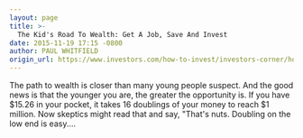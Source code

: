 ```yaml
---
layout: page
title: >-
  The Kid's Road To Wealth: Get A Job, Save And Invest
date: 2015-11-19 17:15 -0800
author: PAUL WHITFIELD
origin_url: https://www.investors.com/how-to-invest/investors-corner/how-to-get-rich/
---
```


The path to wealth is closer than many young people suspect. And the good news is that the younger you are, the greater the opportunity is. If you have \$15.26 in your pocket, it takes 16 doublings of your money to reach \$1 million. Now skeptics might read that and say, "That's nuts. Doubling on the low end is easy.…
